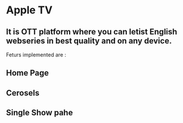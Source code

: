 # Apple TV

## It is OTT platform where you can letist English webseries in best quality and on any device.
  Feturs implemented are :
  ## Home Page 
  ## Cerosels
  ## Single Show pahe 

